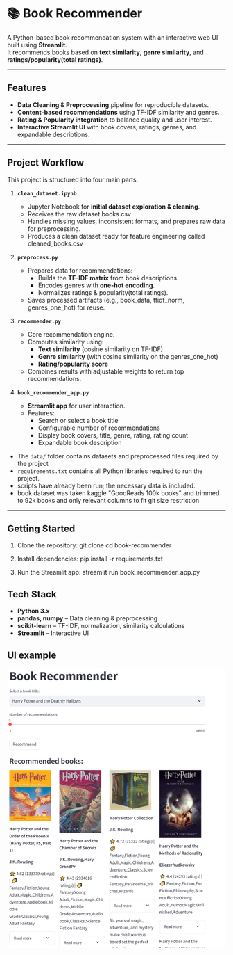 # 📚 Book Recommender

A Python-based book recommendation system with an interactive web UI built using **Streamlit**.  
It recommends books based on **text similarity**, **genre similarity**, and **ratings/popularity(total ratings)**.

---

## Features

- **Data Cleaning & Preprocessing** pipeline for reproducible datasets.
- **Content-based recommendations** using TF-IDF similarity and genres.
- **Rating & Popularity integration** to balance quality and user interest.
- **Interactive Streamlit UI** with book covers, ratings, genres, and expandable descriptions.

---
## Project Workflow

This project is structured into four main parts:

1. **`clean_dataset.ipynb`**  
   - Jupyter Notebook for **initial dataset exploration & cleaning**.  
   - Receives the raw dataset books.csv
   - Handles missing values, inconsistent formats, and prepares raw data for preprocessing.  
   - Produces a clean dataset ready for feature engineering called cleaned_books.csv 

2. **`preprocess.py`**  
   - Prepares data for recommendations:  
     - Builds the **TF-IDF matrix** from book descriptions.  
     - Encodes genres with **one-hot encoding**.  
     - Normalizes ratings & popularity(total ratings).  
   - Saves processed artifacts (e.g., book_data, tfidf_norm, genres_one_hot) for reuse.  

3. **`recommender.py`**  
   - Core recommendation engine.  
   - Computes similarity using:  
     - **Text similarity** (cosine similarity on TF-IDF)  
     - **Genre similarity** (with cosine similarity on the genres_one_hot) 
     - **Rating/popularity score**  
   - Combines results with adjustable weights to return top recommendations.  

4. **`book_recommender_app.py`**  
   - **Streamlit app** for user interaction.  
   - Features:  
     - Search or select a book title  
     - Configurable number of recommendations  
     - Display book covers, title, genre, rating, rating count  
     - Expandable book description  

* The `data/` folder contains datasets and preprocessed files required by the project
* `requirements.txt` contains all Python libraries required to run the project.
* scripts have already been run; the necessary data is included.
* book dataset was taken kaggle "GoodReads 100k books" and trimmed to 92k books and only relevant columns to fit git size restriction

---

## Getting Started

1. Clone the repository:
git clone 
cd book-recommender


2. Install dependencies:
pip install -r requirements.txt


3. Run the Streamlit app:
streamlit run book_recommender_app.py

## Tech Stack

- **Python 3.x**
- **pandas, numpy** – Data cleaning & preprocessing
- **scikit-learn** – TF-IDF, normalization, similarity calculations
- **Streamlit** – Interactive UI



## UI example
![Book Recommender UI](images/UI.png)

